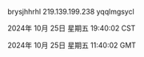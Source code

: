 brysjhhrhl 219.139.199.238 yqqlmgsycl

2024年 10月 25日 星期五 19:40:02 CST

2024年 10月 25日 星期五 11:40:02 GMT
